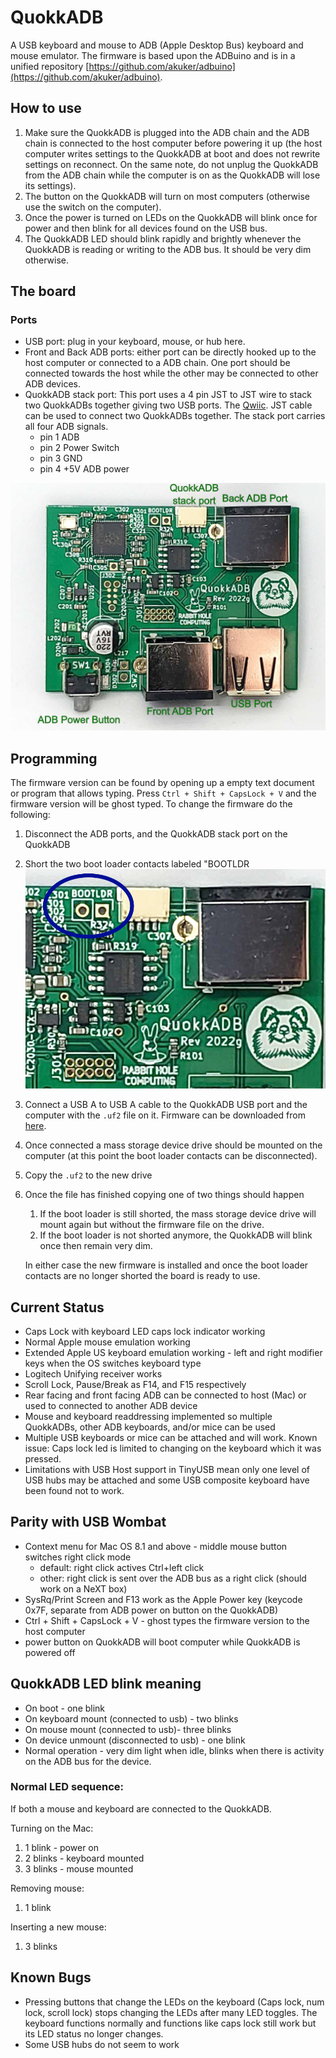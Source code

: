 # QuokkADB
A USB keyboard and mouse to ADB (Apple Desktop Bus) keyboard and mouse emulator.
The firmware is based upon the ADBuino and is in a unified repository [https://github.com/akuker/adbuino](https://github.com/akuker/adbuino).

## How to use
1. Make sure the QuokkADB is plugged into the ADB chain and
the ADB chain is connected to the host computer before powering it up (the host computer writes settings to the QuokkADB at boot and does not rewrite settings on reconnect. On the same note, do not unplug the QuokkADB from the ADB chain while the computer is on as the QuokkADB will lose its settings).
1. The button on the QuokkADB will turn on most computers (otherwise use the switch on the computer).
2. Once the power is turned on LEDs on the QuokkADB will blink once for power and then blink for all devices found on the USB bus.
3. The QuokkADB LED should blink rapidly and brightly whenever the QuokkADB is reading or writing to the ADB bus. It should be very dim otherwise.


## The board
### Ports
 - USB port: plug in your keyboard, mouse, or hub here.
 - Front and Back ADB ports: either port can be directly hooked up to the host computer or connected to a ADB chain. One port should be connected towards the host while the other may be connected to other ADB devices.
 - QuokkADB stack port: This port uses a 4 pin JST to JST wire to stack two QuokkADBs together giving two USB ports. The [Qwiic](https://www.sparkfun.com/categories/tags/qwiic-cables). JST cable can be used to connect two QuokkADBs together.
The stack port carries all four ADB signals.
    - pin 1 ADB
    - pin 2 Power Switch
    - pin 3 GND
    - pin 4 +5V ADB power


![QuokkADB picture](images/quokkadb.jpg)


## Programming 
The firmware version can be found by opening up a empty text document or program that allows typing. 
Press `Ctrl + Shift + CapsLock + V` and the firmware version will be ghost typed.
To change the firmware do the following:
1. Disconnect the ADB ports, and the QuokkADB stack port on the QuokkADB
2. Short the two boot loader contacts labeled "BOOTLDR
![Boot loader pins](images/quokkadb-bootloader.jpg)
3. Connect a USB A to USB A cable to the QuokkADB USB port and
the computer with the `.uf2` file on it. Firmware can be downloaded from [here](https://github.com/rabbitholecomputing/QuokkADB-firmware/releases).
1. Once connected a mass storage device drive should be mounted on the computer (at this point the boot loader contacts can be 
disconnected).  
1. Copy the `.uf2` to the new drive
2. Once the file has finished copying one of two things should happen
     1. If the boot loader is still shorted, the mass storage device drive will mount again but without the firmware file on the drive. 
     2. If the boot loader is not shorted anymore, the QuokkADB will blink once then remain very dim.

     In either case the new firmware is installed and once the
     boot loader contacts are no longer shorted the board is ready to use.

## Current Status
 - Caps Lock with keyboard LED caps lock indicator working
 - Normal Apple mouse emulation working
 - Extended Apple US keyboard emulation working - left and right modifier keys when the OS switches keyboard type
 - Logitech Unifying receiver works
 - Scroll Lock, Pause/Break as F14, and F15 respectively 
 - Rear facing and front facing ADB can be connected to host (Mac)
 or used to connected to another ADB device
 - Mouse and keyboard readdressing implemented so multiple QuokkADBs, other ADB keyboards, and/or mice can be used 
 - Multiple USB keyboards or mice can be attached and will work. Known issue: Caps lock led is limited to changing on the keyboard which it was pressed.
 - Limitations with USB Host support in TinyUSB mean only one level of USB hubs may be attached and some USB composite keyboard have been found not to work.

## Parity with USB Wombat
 - Context menu for Mac OS 8.1 and above - middle mouse button switches right click mode
   - default: right click actives Ctrl+left click
   - other:  right click is sent over the ADB bus as a right click (should work on a NeXT box)
 - SysRq/Print Screen and F13 work as the Apple Power key (keycode 0x7F, separate from ADB power on button on the QuokkADB)
 - Ctrl + Shift + CapsLock + V - ghost types the firmware version to the host computer
 - power button on QuokkADB will boot computer while QuokkADB is powered off
  
## QuokkADB LED blink meaning
 - On boot - one blink
 - On keyboard mount (connected to usb) - two blinks
 - On mouse mount (connected to usb)- three blinks
 - On device unmount (disconnected to usb) - one blink
 - Normal operation - very dim light when idle, blinks when there is activity on the ADB bus for the device.

### Normal LED sequence:
If both a mouse and keyboard are connected to the QuokkADB.

Turning on the Mac:
 1. 1 blink - power on
 2. 2 blinks - keyboard mounted
 3. 3 blinks - mouse mounted

Removing mouse:
 1. 1 blink

Inserting a new mouse:
 1. 3 blinks

## Known Bugs
 - Pressing buttons that change the LEDs on the keyboard (Caps lock, num lock, scroll lock) stops changing the LEDs after many LED toggles. The keyboard functions normally and functions like caps lock still work but its LED status no longer changes.
 - Some USB hubs do not seem to work